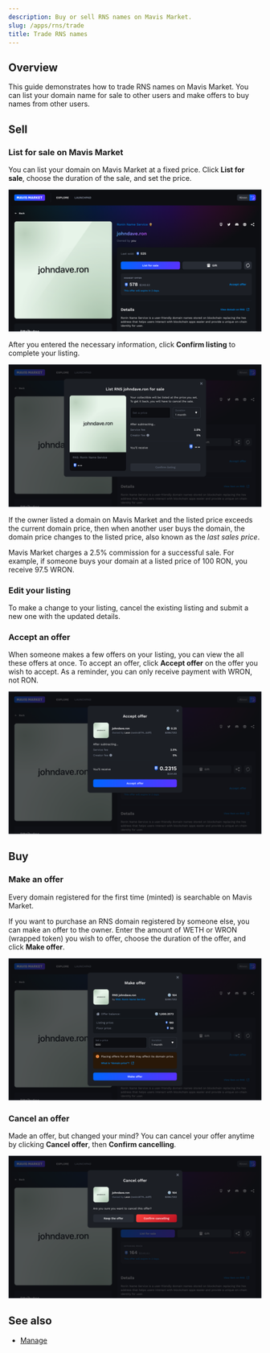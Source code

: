 ```yaml
---
description: Buy or sell RNS names on Mavis Market.
slug: /apps/rns/trade
title: Trade RNS names
---
```


## Overview

This guide demonstrates how to trade RNS names on Mavis Market. You can list your domain name for sale to other users and make offers to buy names from other users.

## Sell

### List for sale on Mavis Market

You can list your domain on Mavis Market at a fixed price. Click **List for sale**, choose the duration of the sale, and set the price.

![list](./assets/list.png)

After you entered the necessary information, click **Confirm listing** to complete your listing.

![confirm-listing](./assets/confirm-listing.png)

If the owner listed a domain on Mavis Market and the listed price exceeds the current domain price, then when another user buys the domain, the domain price changes to the listed price, also known as the *last sales price*.

Mavis Market charges a 2.5% commission for a successful sale. For example, if someone buys your domain at a listed price of 100 RON, you receive 97.5 WRON.

### Edit your listing

To make a change to your listing, cancel the existing listing and submit a new one with the updated details.

### Accept an offer

When someone makes a few offers on your listing, you can view the all these offers at once. To accept an offer, click **Accept offer** on the offer you wish to accept. As a reminder, you can only receive payment with WRON, not RON.

![accept](./assets/accept.png)

## Buy

### Make an offer

Every domain registered for the first time (minted) is searchable on Mavis Market.

If you want to purchase an RNS domain registered by someone else, you can make an offer to the owner. Enter the amount of WETH or WRON (wrapped token) you wish to offer, choose the duration of the offer, and click **Make offer**.

![make](./assets/make.png)

### Cancel an offer

Made an offer, but changed your mind? You can cancel your offer anytime by clicking **Cancel offer**, then **Confirm cancelling**.

![cancel](./assets/cancel.png)

## See also

* [Manage](./manage.md)

